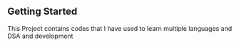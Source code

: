 ## Getting Started

This Project contains codes that I have used to learn multiple languages and DSA and development
